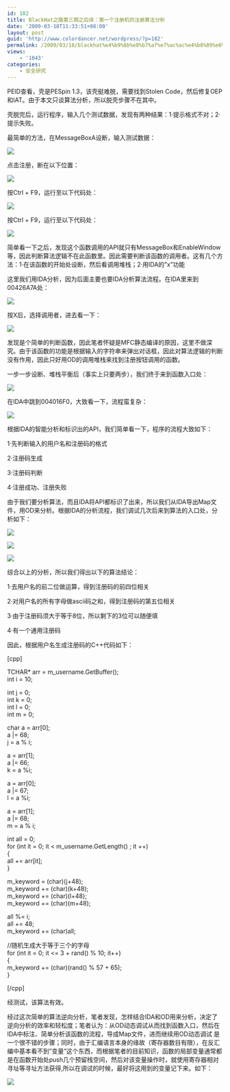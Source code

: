 ```yaml
---
id: 182
title: BlackHat之路第三期之后续：第一个注册机的注册算法分析
date: '2009-03-18T11:33:51+08:00'
layout: post
guid: 'http://www.colordancer.net/wordpress/?p=182'
permalink: /2009/03/18/blackhat%e4%b9%8b%e8%b7%af%e7%ac%ac%e4%b8%89%e6%9c%9f%e4%b9%8b%e5%90%8e%e7%bb%ad%ef%bc%9a%e7%ac%ac%e4%b8%80%e4%b8%aa%e6%b3%a8%e5%86%8c%e6%9c%ba%e7%9a%84%e6%b3%a8%e5%86%8c%e7%ae%97%e6%b3%95%e5%88%86/
views:
    - '1043'
categories:
    - 安全研究
---
```


PEID查看，壳是PESpin 1.3，该壳挺难脱，需要找到Stolen Code，然后修复OEP和IAT。由于本文只谈算法分析，所以脱壳步骤不在其中。

壳脱完后，运行程序，输入几个测试数据，发现有两种结果：1·提示格式不对；2·提示失败。

最简单的方法，在MessageBoxA设断，输入测试数据：

[![](/images/wp-content/uploads/2011/06/061911_0811_31.jpg)](http://photo.blog.sina.com.cn/showpic.html)

点击注册，断在以下位置：

[![](/images/wp-content/uploads/2011/06/061911_0811_32.jpg)](http://photo.blog.sina.com.cn/showpic.html)

按Ctrl + F9，运行至以下代码处：

[![](/images/wp-content/uploads/2011/06/061911_0811_33.jpg)](http://photo.blog.sina.com.cn/showpic.html)

按Ctrl + F9，运行至以下代码处：

[![](/images/wp-content/uploads/2011/06/061911_0811_34.jpg)](http://photo.blog.sina.com.cn/showpic.html)

简单看一下之后，发现这个函数调用的API就只有MessageBox和EnableWindow等，因此判断算法逻辑不在此函数里。因此需要判断该函数的调用者。这有几个方法：1·在该函数的开始处设断，然后看调用堆栈；2·用IDA的”x”功能

这里我们用IDA分析，因为后面主要也要IDA分析算法流程。在IDA里来到00426A7A处：

[![](/images/wp-content/uploads/2011/06/061911_0811_35.jpg)](http://photo.blog.sina.com.cn/showpic.html)

按X后，选择调用者，进去看一下：

[![](/images/wp-content/uploads/2011/06/061911_0811_36.jpg)](http://photo.blog.sina.com.cn/showpic.html)

发现是个简单的判断函数，因此笔者怀疑是MFC静态编译的原因，这里不做深究。由于该函数的功能是根据输入的字符串来弹出对话框，因此对算法逻辑的判断没有作用，因此只好用OD的调用堆栈来找到注册按钮调用的函数。

一步一步设断、堆栈平衡后（事实上只要两步），我们终于来到函数入口处：

[![](/images/wp-content/uploads/2011/06/061911_0811_37.jpg)](http://photo.blog.sina.com.cn/showpic.html)

在IDA中跳到004016F0，大致看一下，流程蛮复杂：

[![](/images/wp-content/uploads/2011/06/061911_0811_38.jpg)](http://photo.blog.sina.com.cn/showpic.html)

根据IDA的智能分析和标识出的API，我们简单看一下，程序的流程大致如下：

1·先判断输入的用户名和注册码的格式

2·注册码生成

3·注册码判断

4·注册成功、注册失败

由于我们要分析算法，而且IDA将API都标识了出来，所以我们从IDA导出Map文件，用OD来分析。根据IDA的分析流程，我们调试几次后来到算法的入口处，分析如下：

[![](/images/wp-content/uploads/2011/06/061911_0811_39.jpg)](http://photo.blog.sina.com.cn/showpic.html)

[![](/images/wp-content/uploads/2011/06/061911_0811_310.jpg)](http://photo.blog.sina.com.cn/showpic.html)

[![](/images/wp-content/uploads/2011/06/061911_0811_311.jpg)](http://photo.blog.sina.com.cn/showpic.html)

综合以上的分析，所以我们得出以下的算法结论：

1·去用户名的前二位做运算，得到注册码的前四位相关

2·对用户名的所有字母做ascii码之和，得到注册码的第五位相关

3·由于注册码须大于等于8位，所以剩下的3位可以随便填

4·有一个通用注册码

因此，根据用户名生成注册码的C++代码如下：

\[cpp\]

TCHAR\* arr = m\_username.GetBuffer();  
int i = 10;

int j = 0;  
int k = 0;  
int l = 0;  
int m = 0;

char a = arr\[0\];  
a |= 68;  
j = a % i;

a = arr\[1\];  
a |= 66;  
k = a %i;

a = arr\[0\];  
a |= 67;  
l = a %i;

a = arr\[1\];  
a |= 68;  
m = a % i;

int all = 0;  
for (int it = 0; it &lt; m\_username.GetLength() ; it ++)  
{  
all += arr\[it\];  
}

m\_keyword = (char)(j+48);  
m\_keyword += (char)(k+48);  
m\_keyword += (char)(l+48);  
m\_keyword += (char)(m+48);

all %= i;  
all += 48;  
m\_keyword += (char)all;

//随机生成大于等于三个的字母  
for (int it = 0; it &lt;= 3 + rand() % 10; it++)  
{  
m\_keyword += (char)(rand() % 57 + 65);  
}

\[/cpp\]

经测试，该算法有效。

经过这次简单的算法逆向分析，笔者发现，怎样结合IDA和OD用来分析，决定了逆向分析的效率和轻松度；笔者认为：从OD动态调试从而找到函数入口，然后在IDA中标注、简单分析该函数的流程，导成Map文件，进而继续用OD动态调试 是一个很不错的步骤；同时，由于汇编语言本身的缘故（寄存器数目有限），在反汇编中基本看不到”变量”这个东西，而根据笔者的目前知识，函数的局部变量通常都是在函数开始处push几个预留栈空间，然后对该变量操作时，就使用寄存器相对寻址等寻址方法获得,所以在调试的时候，最好将这用到的变量记下来。如下：

[![](/images/wp-content/uploads/2011/06/061911_0811_312.jpg)](http://photo.blog.sina.com.cn/showpic.html)